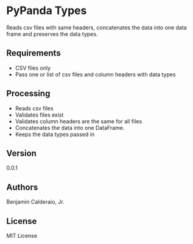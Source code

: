 # PyPanda Types
Reads csv files with same headers, concatenates the data into one data frame and preserves the data types.

## Requirements
* CSV files only
* Pass one or list of csv files and column headers with data types

## Processing
* Reads csv files
* Validates files exist
* Validates column headers are the same for all files
* Concatenates the data into one DataFrame.
* Keeps the data types passed in

## Version
0.0.1

## Authors
Benjamin Calderaio, Jr.

## License
MIT License